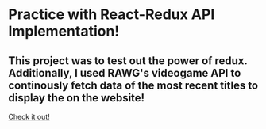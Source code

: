 # Practice with React-Redux API Implementation!

##  This project was to test out the power of redux. Additionally, I used RAWG's videogame API to continously fetch data of the most recent titles to display the on the website!

[Check it out!](https://hardpoint.netlify.app/)
